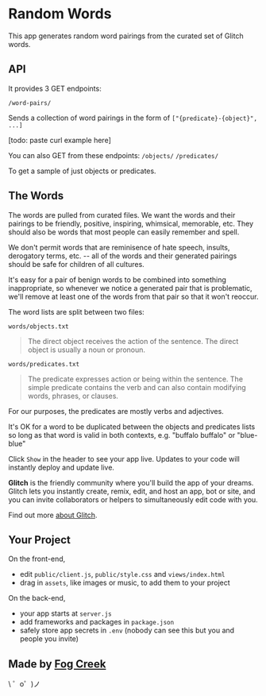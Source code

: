 Random Words
=================

This app generates random word pairings from the curated set of Glitch words.

API
---

It provides 3 GET endpoints:

`/word-pairs/`

Sends a collection of word pairings in the form of `["{predicate}-{object}", ...]`

[todo: paste curl example here]


You can also GET from these endpoints:
`/objects/`
`/predicates/`

To get a sample of just objects or predicates.

The Words
---------

The words are pulled from curated files. We want the words and their pairings to be friendly, positive, inspiring, whimsical, memorable, etc.  They should also be words that most people can easily remember and spell.

We don't permit words that are reminisence of hate speech, insults, derogatory terms, etc. -- all of the words and their generated pairings should be safe for children of all cultures.

It's easy for a pair of benign words to be combined into something inappropriate, so whenever we notice a generated pair that is problematic, we'll remove at least one of the words from that pair so that it won't reoccur.  

The word lists are split between two files:

`words/objects.txt`

> The direct object receives the action of the sentence. The direct object is usually a noun or pronoun.

`words/predicates.txt`

> The predicate expresses action or being within the sentence. The simple predicate contains the verb and can also contain modifying words, phrases, or clauses.

For our purposes, the predicates are mostly verbs and adjectives.

It's OK for a word to be duplicated between the objects and predicates lists so long as that word is valid in both contexts,  e.g. "buffalo buffalo" or "blue-blue"







Click `Show` in the header to see your app live. Updates to your code will instantly deploy and update live.

**Glitch** is the friendly community where you'll build the app of your dreams. Glitch lets you instantly create, remix, edit, and host an app, bot or site, and you can invite collaborators or helpers to simultaneously edit code with you.

Find out more [about Glitch](https://glitch.com/about).


Your Project
------------

On the front-end,
- edit `public/client.js`, `public/style.css` and `views/index.html`
- drag in `assets`, like images or music, to add them to your project

On the back-end,
- your app starts at `server.js`
- add frameworks and packages in `package.json`
- safely store app secrets in `.env` (nobody can see this but you and people you invite)


Made by [Fog Creek](https://fogcreek.com/)
-------------------

\ ゜o゜)ノ
